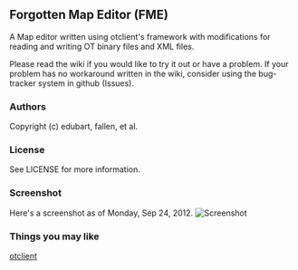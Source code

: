 ## Forgotten Map Editor (FME)

A Map editor written using otclient's framework with modifications for reading and writing OT binary files and XML files.

Please read the wiki if you would like to try it out or have a problem.  If your problem has no workaround written in the wiki, consider using the bug-tracker system in github (Issues).

### Authors
  Copyright (c) edubart, fallen, et al.

### License
  See LICENSE for more information.

### Screenshot
  Here's a screenshot as of Monday, Sep 24, 2012.
  ![Screenshot](http://i.imgur.com/CZVqM.jpg)

### Things you may like
  [otclient](https://github.com/edubart/otclient/)

